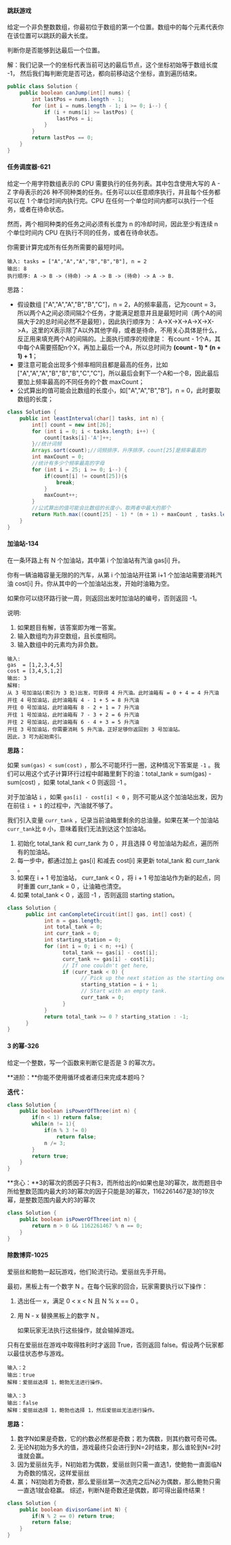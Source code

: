 #### **跳跃游戏**

给定一个非负整数数组，你最初位于数组的第一个位置。数组中的每个元素代表你在该位置可以跳跃的最大长度。

判断你是否能够到达最后一个位置。

解：我们记录一个的坐标代表当前可达的最后节点，这个坐标初始等于数组长度 -1， 然后我们每判断完是否可达，都向前移动这个坐标，直到遍历结束。

```java
public class Solution {
    public boolean canJump(int[] nums) {
        int lastPos = nums.length - 1;
        for (int i = nums.length - 1; i >= 0; i--) {
            if (i + nums[i] >= lastPos) {
                lastPos = i;
            }
        }
        return lastPos == 0;
    }
}
```



#### 任务调度器-621

给定一个用字符数组表示的 CPU 需要执行的任务列表。其中包含使用大写的 A - Z 字母表示的26 种不同种类的任务。任务可以以任意顺序执行，并且每个任务都可以在 1 个单位时间内执行完。CPU 在任何一个单位时间内都可以执行一个任务，或者在待命状态。

然而，两个相同种类的任务之间必须有长度为 n 的冷却时间，因此至少有连续 n 个单位时间内 CPU 在执行不同的任务，或者在待命状态。

你需要计算完成所有任务所需要的最短时间。

```
输入: tasks = ["A","A","A","B","B","B"], n = 2
输出: 8
执行顺序: A -> B -> (待命) -> A -> B -> (待命) -> A -> B.
```

思路：

- 假设数组 ["A","A","A","B","B","C"]，n = 2，A的频率最高，记为count = 3，所以两个A之间必须间隔2个任务，才能满足题意并且是最短时间（两个A的间隔大于2的总时间必然不是最短），因此执行顺序为： A->X->X->A->X->X->A，这里的X表示除了A以外其他字母，或者是待命，不用关心具体是什么，反正用来填充两个A的间隔的。上面执行顺序的规律是： 有count - 1个A，其中每个A需要搭配n个X，再加上最后一个A，所以总时间为 **(count - 1) * (n + 1) + 1**；
- 要注意可能会出现多个频率相同且都是最高的任务，比如 ["A","A","A","B","B","B","C","C"]，所以最后会剩下一个A和一个B，因此最后要加上频率最高的不同任务的个数 maxCount；
- 公式算出的值可能会比数组的长度小，如["A","A","B","B"]，n = 0，此时要取数组的长度；

```java
class Solution {
    public int leastInterval(char[] tasks, int n) {
        int[] count = new int[26];
        for (int i = 0; i < tasks.length; i++) {
            count[tasks[i]-'A']++;
        }//统计词频
        Arrays.sort(count);//词频排序，升序排序，count[25]是频率最高的
        int maxCount = 0;
        //统计有多少个频率最高的字母
        for (int i = 25; i >= 0; i--) {
            if(count[i] != count[25]){s
                break;
            }
            maxCount++;
        }
        //公式算出的值可能会比数组的长度小，取两者中最大的那个
        return Math.max((count[25] - 1) * (n + 1) + maxCount , tasks.length);
    }
}
```



#### 加油站-134

在一条环路上有 N 个加油站，其中第 i 个加油站有汽油 gas[i] 升。

你有一辆油箱容量无限的的汽车，从第 i 个加油站开往第 i+1 个加油站需要消耗汽油 cost[i] 升。你从其中的一个加油站出发，开始时油箱为空。

如果你可以绕环路行驶一周，则返回出发时加油站的编号，否则返回 -1。

说明: 

1. 如果题目有解，该答案即为唯一答案。
2. 输入数组均为非空数组，且长度相同。
3. 输入数组中的元素均为非负数。

```
输入: 
gas  = [1,2,3,4,5]
cost = [3,4,5,1,2]
输出: 3
解释:
从 3 号加油站(索引为 3 处)出发，可获得 4 升汽油。此时油箱有 = 0 + 4 = 4 升汽油
开往 4 号加油站，此时油箱有 4 - 1 + 5 = 8 升汽油
开往 0 号加油站，此时油箱有 8 - 2 + 1 = 7 升汽油
开往 1 号加油站，此时油箱有 7 - 3 + 2 = 6 升汽油
开往 2 号加油站，此时油箱有 6 - 4 + 3 = 5 升汽油
开往 3 号加油站，你需要消耗 5 升汽油，正好足够你返回到 3 号加油站。
因此，3 可为起始索引。
```

**思路：**

如果 `sum(gas) < sum(cost)` ，那么不可能环行一圈，这种情况下答案是 `-1` 。我们可以用这个式子计算环行过程中邮箱里剩下的油：total_tank = sum(gas) - sum(cost) ，如果 total_tank < 0 则返回 -1 。

对于加油站 `i` ，如果 `gas[i] - cost[i] < 0` ，则不可能从这个加油站出发，因为在前往 `i + 1` 的过程中，汽油就不够了。

我们引入变量 `curr_tank` ，记录当前油箱里剩余的总油量。如果在某一个加油站 `curr_tank`比 `0` 小，意味着我们无法到达这个加油站。

1. 初始化 total_tank 和 curr_tank 为 0 ，并且选择 0 号加油站为起点，遍历所有的加油站。
2. 每一步中，都通过加上 gas[i] 和减去 cost[i] 来更新 total_tank 和 curr_tank 。
3. 如果在 i + 1 号加油站， curr_tank < 0 ，将 i + 1 号加油站作为新的起点，同时重置 curr_tank = 0 ，让油箱也清空。
4. 如果 total_tank < 0 ，返回 -1 ，否则返回 starting station。

```java
class Solution {
      public int canCompleteCircuit(int[] gas, int[] cost) {
            int n = gas.length;
            int total_tank = 0;
            int curr_tank = 0;
            int starting_station = 0;
            for (int i = 0; i < n; ++i) {
                  total_tank += gas[i] - cost[i];
                  curr_tank += gas[i] - cost[i];
                  // If one couldn't get here,
                  if (curr_tank < 0) {
                        // Pick up the next station as the starting one.
                        starting_station = i + 1;
                        // Start with an empty tank.
                        curr_tank = 0;
                  }
            }
            return total_tank >= 0 ? starting_station : -1;
      }
}
```



#### 3 的幂-326

给定一个整数，写一个函数来判断它是否是 3 的幂次方。

**进阶：**你能不使用循环或者递归来完成本题吗？

**迭代：**

```java
class Solution {
    public boolean isPowerOfThree(int n) {
        if(n < 1) return false;
        while(n != 1){
            if(n % 3 != 0) 
                return false;
            n /= 3;
        }
        return true;
    }
}
```

**贪心：**3的幂次的质因子只有3，而所给出的n如果也是3的幂次，故而题目中所给整数范围内最大的3的幂次的因子只能是3的幂次，1162261467是3的19次幂，是整数范围内最大的3的幂次

```java
class Solution {
    public boolean isPowerOfThree(int n) {
        return n > 0 && 1162261467 % n == 0;
    }
}
```



#### 除数博弈-1025

爱丽丝和鲍勃一起玩游戏，他们轮流行动。爱丽丝先手开局。

最初，黑板上有一个数字 N 。在每个玩家的回合，玩家需要执行以下操作：

1. 选出任一 x，满足 0 < x < N 且 N % x == 0 。

2. 用 N - x 替换黑板上的数字 N 。

   如果玩家无法执行这些操作，就会输掉游戏。

只有在爱丽丝在游戏中取得胜利时才返回 True，否则返回 false。假设两个玩家都以最佳状态参与游戏。

```
输入：2
输出：true
解释：爱丽丝选择 1，鲍勃无法进行操作。
```

```
输入：3
输出：false
解释：爱丽丝选择 1，鲍勃也选择 1，然后爱丽丝无法进行操作。
```

**思路：**

1. 数字N如果是奇数，它的约数必然都是奇数；若为偶数，则其约数可奇可偶。
2. 无论N初始为多大的值，游戏最终只会进行到N=2时结束，那么谁轮到N=2时谁就会赢。
3. 因为爱丽丝先手，N初始若为偶数，爱丽丝则只需一直选1，使鲍勃一直面临N为奇数的情况，这样爱丽丝
4. 赢； N初始若为奇数，那么爱丽丝第一次选完之后N必为偶数，那么鲍勃只需一直选1就会稳赢。
   综述，判断N是奇数还是偶数，即可得出最终结果！

```java
class Solution {
    public boolean divisorGame(int N) {
        if(N % 2 == 0) return true;
        return false;
    }
}
```

